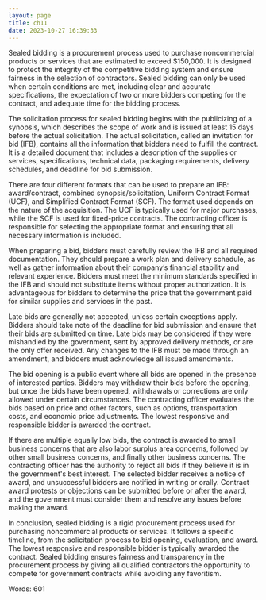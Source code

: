 ```yaml
---
layout: page
title: ch11
date: 2023-10-27 16:39:33
---
```

Sealed bidding is a procurement process used to purchase noncommercial products or services that are estimated to exceed $150,000. It is designed to protect the integrity of the competitive bidding system and ensure fairness in the selection of contractors. Sealed bidding can only be used when certain conditions are met, including clear and accurate specifications, the expectation of two or more bidders competing for the contract, and adequate time for the bidding process.

The solicitation process for sealed bidding begins with the publicizing of a synopsis, which describes the scope of work and is issued at least 15 days before the actual solicitation. The actual solicitation, called an invitation for bid (IFB), contains all the information that bidders need to fulfill the contract. It is a detailed document that includes a description of the supplies or services, specifications, technical data, packaging requirements, delivery schedules, and deadline for bid submission.

There are four different formats that can be used to prepare an IFB: award/contract, combined synopsis/solicitation, Uniform Contract Format (UCF), and Simplified Contract Format (SCF). The format used depends on the nature of the acquisition. The UCF is typically used for major purchases, while the SCF is used for fixed-price contracts. The contracting officer is responsible for selecting the appropriate format and ensuring that all necessary information is included.

When preparing a bid, bidders must carefully review the IFB and all required documentation. They should prepare a work plan and delivery schedule, as well as gather information about their company’s financial stability and relevant experience. Bidders must meet the minimum standards specified in the IFB and should not substitute items without proper authorization. It is advantageous for bidders to determine the price that the government paid for similar supplies and services in the past.

Late bids are generally not accepted, unless certain exceptions apply. Bidders should take note of the deadline for bid submission and ensure that their bids are submitted on time. Late bids may be considered if they were mishandled by the government, sent by approved delivery methods, or are the only offer received. Any changes to the IFB must be made through an amendment, and bidders must acknowledge all issued amendments.

The bid opening is a public event where all bids are opened in the presence of interested parties. Bidders may withdraw their bids before the opening, but once the bids have been opened, withdrawals or corrections are only allowed under certain circumstances. The contracting officer evaluates the bids based on price and other factors, such as options, transportation costs, and economic price adjustments. The lowest responsive and responsible bidder is awarded the contract.

If there are multiple equally low bids, the contract is awarded to small business concerns that are also labor surplus area concerns, followed by other small business concerns, and finally other business concerns. The contracting officer has the authority to reject all bids if they believe it is in the government's best interest. The selected bidder receives a notice of award, and unsuccessful bidders are notified in writing or orally. Contract award protests or objections can be submitted before or after the award, and the government must consider them and resolve any issues before making the award.

In conclusion, sealed bidding is a rigid procurement process used for purchasing noncommercial products or services. It follows a specific timeline, from the solicitation process to bid opening, evaluation, and award. The lowest responsive and responsible bidder is typically awarded the contract. Sealed bidding ensures fairness and transparency in the procurement process by giving all qualified contractors the opportunity to compete for government contracts while avoiding any favoritism.

Words: 601
